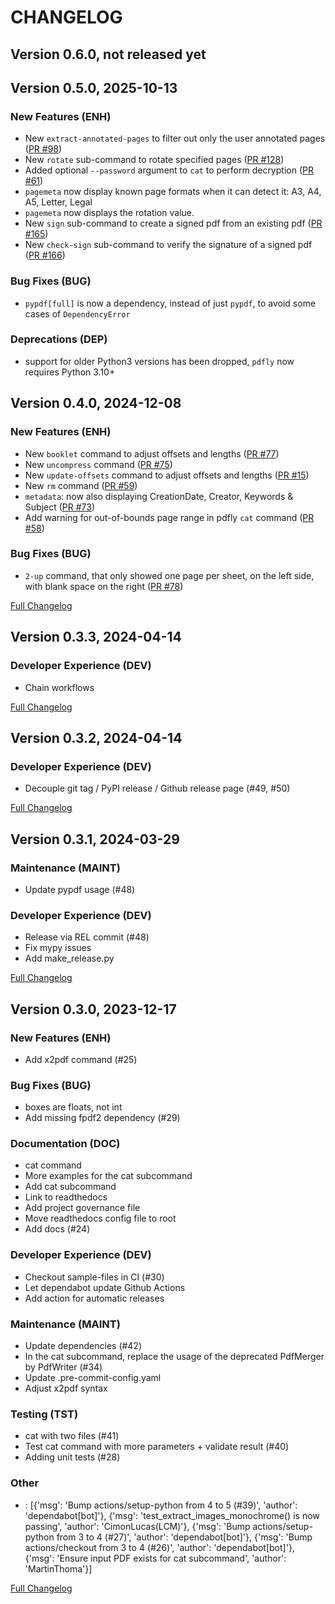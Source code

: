 # CHANGELOG

## Version 0.6.0, not released yet


## Version 0.5.0, 2025-10-13

### New Features (ENH)
- New `extract-annotated-pages` to filter out only the user annotated pages ([PR #98](https://github.com/py-pdf/pdfly/pull/98))
- New `rotate` sub-command to rotate specified pages ([PR #128](https://github.com/py-pdf/pdfly/pull/128))
- Added optional `--password` argument to `cat` to perform decryption ([PR #61](https://github.com/py-pdf/pdfly/pull/61))
- `pagemeta` now display known page formats when it can detect it: A3, A4, A5, Letter, Legal
- `pagemeta` now displays the rotation value.
- New `sign` sub-command to create a signed pdf from an existing pdf ([PR #165](https://github.com/py-pdf/pdfly/pull/165))
- New `check-sign` sub-command to verify the signature of a signed pdf ([PR #166](https://github.com/py-pdf/pdfly/pull/166))

### Bug Fixes (BUG)
- `pypdf[full]` is now a dependency, instead of just `pypdf`, to avoid some cases of `DependencyError`

### Deprecations (DEP)
* support for older Python3 versions has been dropped, `pdfly` now requires Python 3.10+


## Version 0.4.0, 2024-12-08

### New Features (ENH)
- New `booklet` command to adjust offsets and lengths ([PR #77](https://github.com/py-pdf/pdfly/pull/77))
- New `uncompress` command ([PR #75](https://github.com/py-pdf/pdfly/pull/75))
- New `update-offsets` command to adjust offsets and lengths ([PR #15](https://github.com/py-pdf/pdfly/pull/15))
- New `rm` command ([PR #59](https://github.com/py-pdf/pdfly/pull/59))
- `metadata`: now also displaying CreationDate, Creator, Keywords & Subject ([PR #73](https://github.com/py-pdf/pdfly/pull/73))
- Add warning for out-of-bounds page range in pdfly `cat` command ([PR #58](https://github.com/py-pdf/pdfly/pull/58))

### Bug Fixes (BUG)
- `2-up` command, that only showed one page per sheet, on the left side, with blank space on the right ([PR #78](https://github.com/py-pdf/pdfly/pull/78))

[Full Changelog](https://github.com/py-pdf/pdfly/compare/0.3.3...0.4.0)


## Version 0.3.3, 2024-04-14

### Developer Experience (DEV)
-  Chain workflows

[Full Changelog](https://github.com/py-pdf/pdfly/compare/0.3.2...0.3.3)


## Version 0.3.2, 2024-04-14

### Developer Experience (DEV)
-  Decouple git tag / PyPI release / Github release page (#49, #50)


[Full Changelog](https://github.com/py-pdf/pdfly/compare/0.3.1...0.3.2)

## Version 0.3.1, 2024-03-29

### Maintenance (MAINT)
-  Update pypdf usage (#48)

### Developer Experience (DEV)
-  Release via REL commit (#48)
-  Fix mypy issues
-  Add make_release.py

[Full Changelog](https://github.com/py-pdf/pdfly/compare/0.3.0...0.3.1)

## Version 0.3.0, 2023-12-17

### New Features (ENH)
-  Add x2pdf command (#25)

### Bug Fixes (BUG)
-  boxes are floats, not int
-  Add missing fpdf2 dependency (#29)

### Documentation (DOC)
-  cat command
-  More examples for the cat subcommand
-  Add cat subcommand
-  Link to readthedocs
-  Add project governance file
-  Move readthedocs config file to root
-  Add docs (#24)

### Developer Experience (DEV)
-  Checkout sample-files in CI (#30)
-  Let dependabot update Github Actions
-  Add action for automatic releases

### Maintenance (MAINT)
-  Update dependencies (#42)
-  In the cat subcommand, replace the usage of the deprecated PdfMerger by PdfWriter (#34)
-  Update .pre-commit-config.yaml
-  Adjust x2pdf syntax

### Testing (TST)
-  cat with two files (#41)
-  Test cat command with more parameters + validate result (#40)
-  Adding unit tests (#28)

### Other
- : [{'msg': 'Bump actions/setup-python from 4 to 5 (#39)', 'author': 'dependabot[bot]'}, {'msg': 'test_extract_images_monochrome() is now passing', 'author': 'CimonLucas(LCM)'}, {'msg': 'Bump actions/setup-python from 3 to 4 (#27)', 'author': 'dependabot[bot]'}, {'msg': 'Bump actions/checkout from 3 to 4 (#26)', 'author': 'dependabot[bot]'}, {'msg': 'Ensure input PDF exists for cat subcommand', 'author': 'MartinThoma'}]

[Full Changelog](https://github.com/py-pdf/pdfly/compare/0.2.14...0.3.0)

